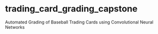 # trading_card_grading_capstone
Automated Grading of Baseball Trading Cards using Convolutional Neural Networks

